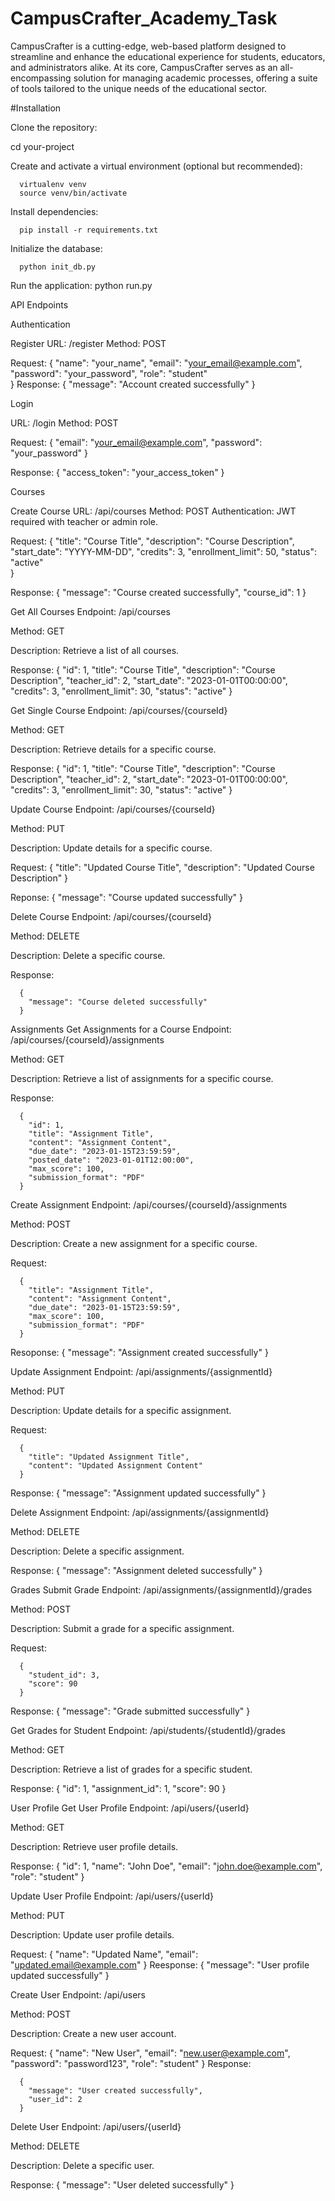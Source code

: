 # CampusCrafter_Academy_Task
CampusCrafter is a cutting-edge, web-based platform designed to streamline and enhance the educational experience for students, educators, and administrators alike. At its core, CampusCrafter serves as an all-encompassing solution for managing academic processes, offering a suite of tools tailored to the unique needs of the educational sector.

#Installation

Clone the repository:

cd your-project


Create and activate a virtual environment (optional but recommended):

      virtualenv venv
      source venv/bin/activate 


Install dependencies:

      pip install -r requirements.txt


Initialize the database:

      python init_db.py
      
Run the application:
      python run.py



API Endpoints


Authentication


Register
URL: /register
Method: POST

Request:
    {
      "name": "your_name",
      "email": "your_email@example.com",
      "password": "your_password",
      "role": "student"   
    }
Response:
    {
      "message": "Account created successfully"
    }



Login

URL: /login
Method: POST

Request:
    {
      "email": "your_email@example.com",
      "password": "your_password"
    }

Response:
    {
      "access_token": "your_access_token"
    }


Courses

Create Course
URL: /api/courses
Method: POST
Authentication: JWT required with teacher or admin role.

Request:
    {
      "title": "Course Title",
      "description": "Course Description",
      "start_date": "YYYY-MM-DD",
      "credits": 3,
      "enrollment_limit": 50,
      "status": "active"   
    }
    
Response:
    {
      "message": "Course created successfully",
      "course_id": 1
    }


Get All Courses
Endpoint: /api/courses

Method: GET

Description: Retrieve a list of all courses.

Response:
    {
      "id": 1,
      "title": "Course Title",
      "description": "Course Description",
      "teacher_id": 2,
      "start_date": "2023-01-01T00:00:00",
      "credits": 3,
      "enrollment_limit": 30,
      "status": "active"
    }


Get Single Course
Endpoint: /api/courses/{courseId}

Method: GET

Description: Retrieve details for a specific course.

Response:
    {
      "id": 1,
      "title": "Course Title",
      "description": "Course Description",
      "teacher_id": 2,
      "start_date": "2023-01-01T00:00:00",
      "credits": 3,
      "enrollment_limit": 30,
      "status": "active"
    }


Update Course
Endpoint: /api/courses/{courseId}

Method: PUT

Description: Update details for a specific course.

Request:
      {
        "title": "Updated Course Title",
        "description": "Updated Course Description"
      }
      
Reponse:
      {
        "message": "Course updated successfully"
      }


Delete Course
Endpoint: /api/courses/{courseId}

Method: DELETE

Description: Delete a specific course.

Response:

      {
        "message": "Course deleted successfully"
      }


Assignments
Get Assignments for a Course
Endpoint: /api/courses/{courseId}/assignments

Method: GET

Description: Retrieve a list of assignments for a specific course.

Response:

      {
        "id": 1,
        "title": "Assignment Title",
        "content": "Assignment Content",
        "due_date": "2023-01-15T23:59:59",
        "posted_date": "2023-01-01T12:00:00",
        "max_score": 100,
        "submission_format": "PDF"
      }


Create Assignment
Endpoint: /api/courses/{courseId}/assignments

Method: POST

Description: Create a new assignment for a specific course.

Request:

      {
        "title": "Assignment Title",
        "content": "Assignment Content",
        "due_date": "2023-01-15T23:59:59",
        "max_score": 100,
        "submission_format": "PDF"
      }
Resoponse:
      {
        "message": "Assignment created successfully"
      }


Update Assignment
Endpoint: /api/assignments/{assignmentId}

Method: PUT

Description: Update details for a specific assignment.

Request:

      {
        "title": "Updated Assignment Title",
        "content": "Updated Assignment Content"
      }
Response:
      {
        "message": "Assignment updated successfully"
      }



Delete Assignment
Endpoint: /api/assignments/{assignmentId}

Method: DELETE

Description: Delete a specific assignment.

Response:
      {
        "message": "Assignment deleted successfully"
      }



Grades
Submit Grade
Endpoint: /api/assignments/{assignmentId}/grades

Method: POST

Description: Submit a grade for a specific assignment.

Request:

      {
        "student_id": 3,
        "score": 90
      }

Response:
      {
        "message": "Grade submitted successfully"
      }



Get Grades for Student
Endpoint: /api/students/{studentId}/grades

Method: GET

Description: Retrieve a list of grades for a specific student.

Response:
      {
        "id": 1,
        "assignment_id": 1,
        "score": 90
      }


User Profile
Get User Profile
Endpoint: /api/users/{userId}

Method: GET

Description: Retrieve user profile details.

Response:
      {
        "id": 1,
        "name": "John Doe",
        "email": "john.doe@example.com",
        "role": "student"
      }


Update User Profile
Endpoint: /api/users/{userId}

Method: PUT

Description: Update user profile details.

Request:
      {
        "name": "Updated Name",
        "email": "updated.email@example.com"
      }
Reesponse:
      {
        "message": "User profile updated successfully"
      }


Create User
Endpoint: /api/users

Method: POST

Description: Create a new user account.

Request:
      {
        "name": "New User",
        "email": "new.user@example.com",
        "password": "password123",
        "role": "student"
      }
Response:

      {
        "message": "User created successfully",
        "user_id": 2
      }


Delete User
Endpoint: /api/users/{userId}

Method: DELETE

Description: Delete a specific user.

Response:
      {
        "message": "User deleted successfully"
      }

